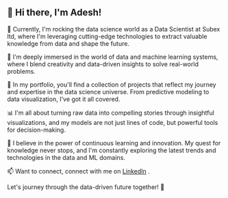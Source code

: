 ## 👋 Hi there, I'm Adesh!


💼 Currently, I'm rocking the data science world as a Data Scientist at Subex ltd, where I'm leveraging cutting-edge technologies to extract valuable knowledge from data and shape the future.

🧠 I'm deeply immersed in the world of data and machine learning systems, where I blend creativity and data-driven insights to solve real-world problems.

🚀 In my portfolio, you'll find a collection of projects that reflect my journey and expertise in the data science universe. From predictive modeling to data visualization, I've got it all covered.

📊 I'm all about turning raw data into compelling stories through insightful visualizations, and my models are not just lines of code, but powerful tools for decision-making.

🌱 I believe in the power of continuous learning and innovation. My quest for knowledge never stops, and I'm constantly exploring the latest trends and technologies in the data and ML domains.

📫 Want to connect, connect with me on <a href="www.linkedin.com/in/adeshbansode">LinkedIn</a> .

Let's journey through the data-driven future together! 🌟
